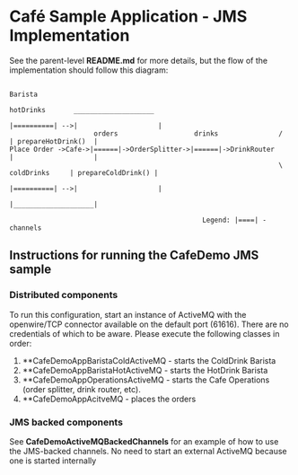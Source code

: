 Café Sample Application - JMS Implementation
============================================

See the parent-level **README.md** for more details, but the flow of the implementation should follow this diagram:


	                                                                                          Barista
	                                                                     hotDrinks       ____________________
	                                                                    |==========| -->|                    |
	                     orders                   drinks               /                | prepareHotDrink()  |
	Place Order ->Cafe->|======|->OrderSplitter->|======|->DrinkRouter                  |                    |
	                                                                   \ coldDrinks     | prepareColdDrink() |
	                                                                    |==========| -->|                    |
	                                                                                    |____________________|
	
	                                                Legend: |====| - channels


## Instructions for running the CafeDemo JMS sample

### Distributed components
To run this configuration, start an instance of ActiveMQ with the openwire/TCP connector available on the default port (61616). There are no credentials of which to be aware. Please execute the following classes in order:

   1. **CafeDemoAppBaristaColdActiveMQ - starts the ColdDrink Barista
   2. **CafeDemoAppBaristaHotActiveMQ  - starts the HotDrink Barista
   3. **CafeDemoAppOperationsActiveMQ  - starts the Cafe Operations (order splitter, drink router, etc).
   4. **CafeDemoAppAcitveMQ            - places the orders

### JMS backed components

See **CafeDemoActiveMQBackedChannels** for an example of how to use the JMS-backed channels. No need to start an external ActiveMQ because one is started internally